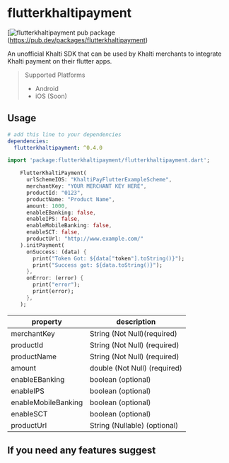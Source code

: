 # flutterkhaltipayment
[![flutterkhaltipayment pub package](https://img.shields.io/badge/pub-v0.4.0-brightgreen)(https://pub.dev/packages/flutterkhaltipayment)

An unofficial Khalti SDK that can be used by Khalti merchants to integrate Khalti payment on their flutter apps.

> Supported Platforms
> - Android
> - iOS (Soon)

## Usage

```yaml
# add this line to your dependencies
dependencies:
  flutterkhaltipayment: ^0.4.0
```

```dart
import 'package:flutterkhaltipayment/flutterkhaltipayment.dart';  
```

```dart
    FlutterKhaltiPayment(
      urlSchemeIOS: "KhaltiPayFlutterExampleScheme",
      merchantKey: "YOUR MERCHANT KEY HERE",
      productId: "0123",
      productName: "Product Name",
      amount: 1000,
      enableEBanking: false,
      enableIPS: false,
      enableMobileBanking: false,
      enableSCT: false,
      productUrl: "http://www.example.com/"
    ).initPayment(
      onSuccess: (data) {
        print("Token Got: ${data["token"].toString()}");
        print("Success got: ${data.toString()}");
      },
      onError: (error) {
        print("error");
        print(error);
      },
    );
```

| property           | description                                              |
| -------------------|----------------------------------------------------------|
| merchantKey        | String (Not Null)(required)                              |
| productId          | String (Not Null) (required)                             |
| productName        | String (Not Null) (required)                             |
| amount             | double (Not Null) (required)                             |
| enableEBanking     | boolean (optional)                                       |
| enableIPS          | boolean (optional)                                       |
| enableMobileBanking| boolean (optional)                                       |
| enableSCT          | boolean (optional)                                       |
| productUrl         | String (Nullable) (optional)                             |

## If you need any features suggest
